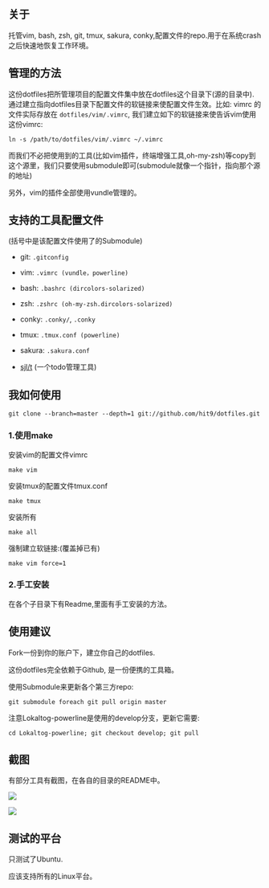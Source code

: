关于
----

托管vim, bash, zsh, git, tmux, sakura, conky,配置文件的repo.用于在系统crash之后快速地恢复工作环境。

管理的方法
----------

这份dotfiles把所管理项目的配置文件集中放在dotfiles这个目录下(源的目录中). 通过建立指向dotfiles目录下配置文件的软链接来使配置文件生效。比如: vimrc 的文件实际存放在 `dotfiles/vim/.vimrc`, 我们建立如下的软链接来使告诉vim使用这份vimrc:

    ln -s /path/to/dotfiles/vim/.vimrc ~/.vimrc

而我们不必把使用到的工具(比如vim插件，终端增强工具,oh-my-zsh)等copy到这个源里，我们只要使用submodule即可(submodule就像一个指针，指向那个源的地址)

另外，vim的插件全部使用vundle管理的。

支持的工具配置文件
-----------------

(括号中是该配置文件使用了的Submodule)

- git: `.gitconfig`

- vim: `.vimrc (vundle，powerline)`

- bash: `.bashrc (dircolors-solarized)`

- zsh: `.zshrc (oh-my-zsh.dircolors-solarized)`

- conky: `.conky/`, `.conky`

- tmux: `.tmux.conf (powerline)`

- sakura: `.sakura.conf`

- [sjl/t](https://github.com/sjl/t) (一个todo管理工具)

我如何使用
----------

```
git clone --branch=master --depth=1 git://github.com/hit9/dotfiles.git
```

### 1.使用make

安装vim的配置文件vimrc

    make vim

安装tmux的配置文件tmux.conf

    make tmux

安装所有

    make all

强制建立软链接:(覆盖掉已有)

    make vim force=1

### 2.手工安装

在各个子目录下有Readme,里面有手工安装的方法。

使用建议
--------

Fork一份到你的账户下，建立你自己的dotfiles.

这份dotfiles完全依赖于Github, 是一份便携的工具箱。

使用Submodule来更新各个第三方repo:

    git submodule foreach git pull origin master

注意Lokaltog-powerline是使用的develop分支，更新它需要:

    cd Lokaltog-powerline; git checkout develop; git pull

截图
----

有部分工具有截图，在各自的目录的README中。

![](https://raw.github.com/hit9/dotfiles/master/Screenshot.gif)

![](https://raw.github.com/hit9/dotfiles/master/Screenshot.png)

测试的平台
----------

只测试了Ubuntu.

应该支持所有的Linux平台。
